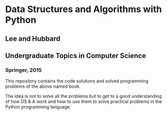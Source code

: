 # Data Structures and Algorithms with Python 
## Lee and Hubbard
## Undergraduate Topics in Computer Science
### Springer, 2015

This repository contains the code solutions and solved programming problems of the above named book.

The idea is not to solve all the problems but to get to a good understanding of how DS & A work 
and how to use them to solve practical problems in the Python programming language.


